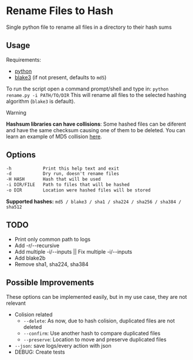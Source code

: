# Rename Files to Hash

Single python file to rename all files in a directory to their hash sums

## Usage

Requirements:
- [python](https://www.python.org/)
- [blake3](https://pypi.org/project/blake3/) (if not present, defaults to `md5`)

To run the script open a command prompt/shell and type in: `python rename.py -i PATH/TO/DIR`
This will rename all files to the selected hashing algorithm (`blake3` is default).

> [!warning]
> **Hashsum libraries can have collisions**: Some hashed files can be diferent and have the same checksum causing one of them to be deleted. You can learn an example of MD5 collision [here](https://www.mscs.dal.ca/~selinger/md5collision/).

## Options

```txt
-h            Print this help text and exit
-d            Dry run, doesn't rename files
-H HASH       Hash that will be used
-i DIR/FILE   Path to files that will be hashed
-o DIR        Location were hashed files will be stored
```

**Supported hashes:** `md5 / blake3 / sha1 / sha224 / sha256 / sha384 / sha512`

## TODO

- Print only common path to logs
- Add -r/--recursive
- Add multiple -i/--inputs || Fix multiple -i/--inputs
- Add blake2b
- Remove sha1, sha224, sha384

## Possible Improvements

These options can be implemented easily, but in my use case, they are not relevant

- Colision related
  - `--delete`: As now, due to hash colision, duplicated files are not deleted
  - `--confirm`: Use another hash to compare duplicated files
  - `--preserve`: Location to move and preserve duplicated files
- `--json`: save logs/every action with json
- DEBUG: Create tests
